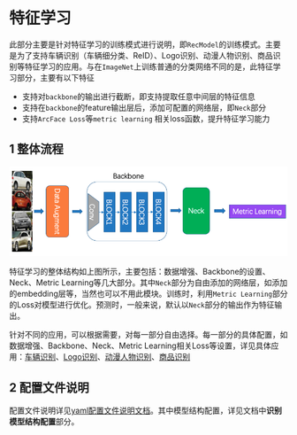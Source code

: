 # 特征学习

此部分主要是针对特征学习的训练模式进行说明，即`RecModel`的训练模式。主要是为了支持车辆识别（车辆细分类、ReID）、Logo识别、动漫人物识别、商品识别等特征学习的应用。与在`ImageNet`上训练普通的分类网络不同的是，此特征学习部分，主要有以下特征

- 支持对`backbone`的输出进行截断，即支持提取任意中间层的特征信息
- 支持在`backbone`的feature输出层后，添加可配置的网络层，即`Neck`部分
- 支持`ArcFace Loss`等`metric learning` 相关loss函数，提升特征学习能力

## 1 整体流程

![](../../images/recognition/rec_pipeline.png)

特征学习的整体结构如上图所示，主要包括：数据增强、Backbone的设置、Neck、Metric Learning等几大部分。其中`Neck`部分为自由添加的网络层，如添加的embedding层等，当然也可以不用此模块。训练时，利用`Metric Learning`部分的Loss对模型进行优化。预测时，一般来说，默认以`Neck`部分的输出作为特征输出。

针对不同的应用，可以根据需要，对每一部分自由选择。每一部分的具体配置，如数据增强、Backbone、Neck、Metric Learning相关Loss等设置，详见具体应用：[车辆识别](./vehicle_recognition.md)、[Logo识别](./logo_recognition.md)、[动漫人物识别](./cartoon_character_recognition.md)、[商品识别](./product_recognition.md)

## 2 配置文件说明

配置文件说明详见[yaml配置文件说明文档](../tutorials/config.md)。其中模型结构配置，详见文档中**识别模型结构配置**部分。
